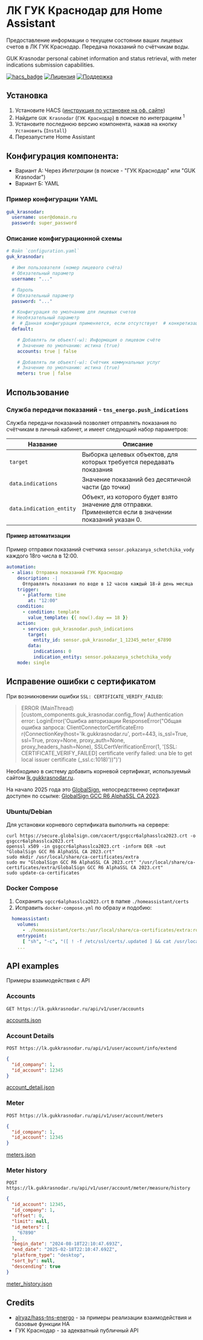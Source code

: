 # ЛК ГУК Краснодар для Home Assistant

Предоставление информации о текущем состоянии ваших лицевых счетов в ЛК ГУК Краснодар.
Передача показаний по счётчикам воды.

GUK Krasnodar personal cabinet information and status retrieval, with meter indications submission capabilities.

[![hacs_badge](https://img.shields.io/badge/HACS-Default-green.svg)](https://github.com/custom-components/hacs) [![Лицензия](https://img.shields.io/badge/%D0%9B%D0%B8%D1%86%D0%B5%D0%BD%D0%B7%D0%B8%D1%8F-MIT-yellow.svg)](https://opensource.org/licenses/MIT) [![Поддержка](https://img.shields.io/badge/%D0%9F%D0%BE%D0%B4%D0%B4%D0%B5%D1%80%D0%B6%D0%B8%D0%B2%D0%B0%D0%B5%D1%82%D1%81%D1%8F%3F-%D0%B4%D0%B0-green.svg)](https://github.com/kirill-k2/hass-guk-krasnodar/graphs/commit-activity)

## Установка

1. Установите HACS ([инструкция по установке на оф. сайте](https://hacs.xyz/docs/installation/installation/))
1. Найдите `GUK Krasnodar` (`ГУК Краснодар`) в поиске по интеграциям <sup>1</sup>
1. Установите последнюю версию компонента, нажав на кнопку `Установить` (`Install`)
1. Перезапустите Home Assistant

## Конфигурация компонента:

- Вариант А: Через _Интеграции_ (в поиске - "ГУК Краснодар" или "GUK Krasnodar")
- Вариант Б: YAML

### Пример конфигурации YAML

```yaml
guk_krasnodar:
  username: user@domain.ru
  password: super_password
```

### Описание конфигурационной схемы

```yaml
# Файл `configuration.yaml`
guk_krasnodar:

  # Имя пользователя (номер лицевого счёта)
  # Обязательный параметр
  username: "..."

  # Пароль
  # Обязательный параметр
  password: "..."

  # Конфигурация по умолчанию для лицевых счетов
  # Необязательный параметр
  #  # Данная конфигурация применяется, если отсутствует  # конкретизация, указанная в разделе `accounts`.
  default:

    # Добавлять ли объект(-ы): Информация о лицевом счёте
    # Значение по умолчанию: истина (true)
    accounts: true | false

    # Добавлять ли объект(-ы): Счётчик коммунальных услуг
    # Значение по умолчанию: истина (true)
    meters: true | false
```

## Использование

### Служба передачи показаний - `tns_energo.push_indications`

Служба передачи показаний позволяет отправлять показания по счётчикам в личный кабинет, и
имеет следующий набор параметров:

| Название                   | Описание                                                                                               |
|----------------------------|--------------------------------------------------------------------------------------------------------|
| `target`                   | Выборка целевых объектов, для которых требуется передавать показания                                   |
| `data`.`indications`       | Значение показаний без десятичной части (до точки)                                                     |
| `data`.`indication_entity` | Объект, из которого будет взято значение для отправки. Применяется если в значении показаний указан 0. |

#### Пример автоматизации

Пример отправки показаний счетчика `sensor.pokazanya_schetchika_vody` каждого 18го числа в 12:00.

```yaml
automation:
  - alias: Отправка показаний ГУК Краснодар
    description: -|
      Отправлять показания по воде в 12 часов каждый 18-й день месяца
    trigger:
      - platform: time
        at: "12:00"
    condition:
      - condition: template
        value_template: {{ now().day == 18 }}
    action:
      - service: guk_krasnodar.push_indications
        target:
          entity_id: sensor.guk_krasnodar_1_12345_meter_67890
        data:
          indications: 0
          indication_entity: sensor.pokazanya_schetchika_vody
    mode: single
```

## Исправение ошибки с сертификатом

При возникновении ошибки `SSL: CERTIFICATE_VERIFY_FAILED`:

> ERROR (MainThread) [custom_components.guk_krasnodar.config_flow] Authentication error: LoginError('Ошибка авторизации
> ResponseError("Общая ошибка запроса: ClientConnectorCertificateErro
> r(ConnectionKey(host=\'lk.gukkrasnodar.ru\', port=443, is_ssl=True, ssl=True, proxy=None, proxy_auth=None,
> proxy_headers_hash=None), SSLCertVerificationError(1, \'[SSL: CERTIFICATE_VERIFY_FAILED] certificate verify failed:
> una
> ble to get local issuer certificate (_ssl.c:1018)\'))")')

Необходимо в систему добавить корневой сертификат, используемый сайтом [lk.gukkrasnodar.ru](https://lk.gukkrasnodar.ru).

На начало 2025 года
это [GlobalSign](https://support.globalsign.com/ca-certificates/intermediate-certificates/alphassl-intermediate-certificates),
непосредственно сертификат доступен по
ссылке: [GlobalSign GCC R6 AlphaSSL CA 2023](https://secure.globalsign.com/cacert/gsgccr6alphasslca2023.crt).

### Ubuntu/Debian

Для установки корневого сертификата выполнить на сервере:

```shell
curl https://secure.globalsign.com/cacert/gsgccr6alphasslca2023.crt -o gsgccr6alphasslca2023.crt
openssl x509 -in gsgccr6alphasslca2023.crt -inform DER -out "GlobalSign GCC R6 AlphaSSL CA 2023.crt"
sudo mkdir /usr/local/share/ca-certificates/extra
sudo mv "GlobalSign GCC R6 AlphaSSL CA 2023.crt" "/usr/local/share/ca-certificates/extra/GlobalSign GCC R6 AlphaSSL CA 2023.crt"
sudo update-ca-certificates
```

### Docker Compose

1. Сохранить `sgccr6alphasslca2023.crt` в папке `./homeassistant/certs`
2. Исправить `docker-compose.yml` по образу и подобию:

```yml
  homeassistant:
    volumes:
      - ./homeassistant/certs:/usr/local/share/ca-certificates/extra:ro
    entrypoint:
      [ "sh", "-c", "([ ! -f /etc/ssl/certs/.updated ] && cat /usr/local/share/ca-certificates/extra/*.crt >> /etc/ssl/certs/ca-certificates.crt && touch /etc/ssl/certs/.updated ); /init" ]
    ...
```

## API examples

Примеры взаимодействия с API

### Accounts

`GET https://lk.gukkrasnodar.ru/api/v1/user/accounts`

[accounts.json](tests/fixtures/accounts.json)

### Account Details

`POST https://lk.gukkrasnodar.ru/api/v1/user/account/info/extend`

```json
{
  "id_company": 1,
  "id_account": 12345
}
```

[account_detail.json](tests/fixtures/account_detail.json)

### Meter

`POST https://lk.gukkrasnodar.ru/api/v1/user/account/meters`

```json
{
  "id_company": 1,
  "id_account": 12345
}
```

[meters.json](tests/fixtures/meters.json)

### Meter history

`POST https://lk.gukkrasnodar.ru/api/v1/user/account/meter/measure/history`

```json
{
  "id_account": 12345,
  "id_company": 1,
  "offset": 0,
  "limit": null,
  "id_meters": [
    "67890"
  ],
  "begin_date": "2024-08-18T22:10:47.693Z",
  "end_date": "2025-02-18T22:10:47.692Z",
  "platform_type": "desktop",
  "sort_by": null,
  "descending": true
}
```

[meter_history.json](tests/fixtures/meter_history.json)

## Credits

- [alryaz/hass-tns-energo](https://github.com/alryaz/hass-tns-energo) - за примеры реализации взаимодействия и базовые
  функции HA
- ГУК Краснодар - за адекватный публичный API
